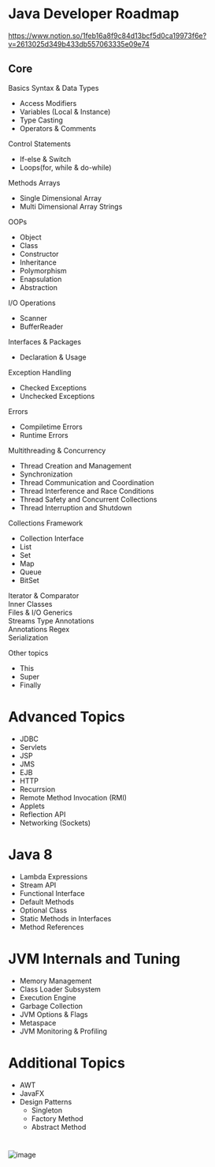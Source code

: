 # Java Developer Roadmap		

https://www.notion.so/1feb16a8f9c84d13bcf5d0ca19973f6e?v=2613025d349b433db557063335e09e74		


## Core	

Basics Syntax & Data Types
- Access  Modifiers
- Variables (Local & Instance)
- Type Casting
- Operators & Comments

Control Statements
- If-else & Switch
- Loops(for, while & do-while)

Methods	
Arrays
- Single Dimensional Array
- Multi Dimensional Array
Strings	

OOPs
- Object
- Class
- Constructor
- Inheritance
- Polymorphism
- Enapsulation
- Abstraction

I/O Operations
- Scanner
- BufferReader

Interfaces & Packages
- Declaration & Usage

Exception Handling
- Checked Exceptions
- Unchecked Exceptions

Errors
- Compiletime Errors
- Runtime Errors

Multithreading & Concurrency
- Thread Creation and Management
- Synchronization
- Thread Communication and Coordination
- Thread Interference and Race Conditions
- Thread Safety and Concurrent Collections
- Thread Interruption and Shutdown

Collections Framework
- Collection Interface
- List
- Set
- Map
- Queue
- BitSet

Iterator & Comparator	
Inner Classes	
Files & I/O	
Generics	
Streams	
Type Annotations	
Annotations	
Regex	
Serialization

Other topics
- This
- Super
- Finally


# Advanced Topics
- JDBC
- Servlets
- JSP
- JMS
- EJB
- HTTP
- Recurrsion
- Remote Method Invocation (RMI)
- Applets
- Reflection API
- Networking (Sockets)	

# Java 8
- Lambda Expressions
- Stream API
- Functional Interface
- Default Methods
- Optional Class
- Static Methods in Interfaces
- Method References	

# JVM Internals and Tuning
- Memory Management
- Class Loader Subsystem
- Execution Engine
- Garbage Collection
- JVM Options & Flags
- Metaspace
- JVM Monitoring & Profiling	

# Additional Topics
-  AWT
-  JavaFX
-  Design Patterns
   - Singleton
   - Factory Method
   - Abstract Method
# 
![image](https://github.com/SravanKondeti/Java-Roadmap/assets/131296571/01bcbd7b-03a2-467d-ac69-d8a1c631c281)
# 
